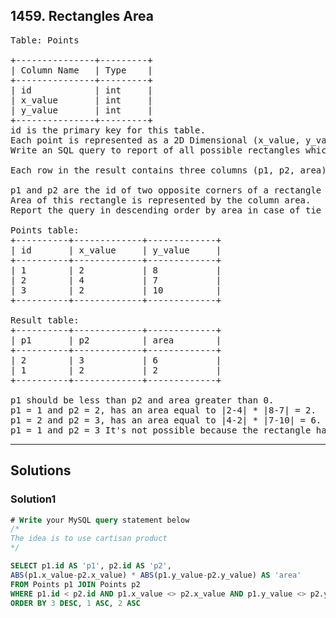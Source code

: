 ## 1459. Rectangles Area
<pre>
Table: Points

+---------------+---------+
| Column Name   | Type    |
+---------------+---------+
| id            | int     |
| x_value       | int     |
| y_value       | int     |
+---------------+---------+
id is the primary key for this table.
Each point is represented as a 2D Dimensional (x_value, y_value).
Write an SQL query to report of all possible rectangles which can be formed by any two points of the table. 

Each row in the result contains three columns (p1, p2, area) where:

p1 and p2 are the id of two opposite corners of a rectangle and p1 < p2.
Area of this rectangle is represented by the column area.
Report the query in descending order by area in case of tie in ascending order by p1 and p2.

Points table:
+----------+-------------+-------------+
| id       | x_value     | y_value     |
+----------+-------------+-------------+
| 1        | 2           | 8           |
| 2        | 4           | 7           |
| 3        | 2           | 10          |
+----------+-------------+-------------+

Result table:
+----------+-------------+-------------+
| p1       | p2          | area        |
+----------+-------------+-------------+
| 2        | 3           | 6           |
| 1        | 2           | 2           |
+----------+-------------+-------------+

p1 should be less than p2 and area greater than 0.
p1 = 1 and p2 = 2, has an area equal to |2-4| * |8-7| = 2.
p1 = 2 and p2 = 3, has an area equal to |4-2| * |7-10| = 6.
p1 = 1 and p2 = 3 It's not possible because the rectangle has an area equal to 0.
</pre>

----------------------------------------------------------------

## Solutions
### Solution1
```sql
# Write your MySQL query statement below
/*
The idea is to use cartisan product
*/

SELECT p1.id AS 'p1', p2.id AS 'p2', 
ABS(p1.x_value-p2.x_value) * ABS(p1.y_value-p2.y_value) AS 'area'
FROM Points p1 JOIN Points p2
WHERE p1.id < p2.id AND p1.x_value <> p2.x_value AND p1.y_value <> p2.y_value
ORDER BY 3 DESC, 1 ASC, 2 ASC
```
